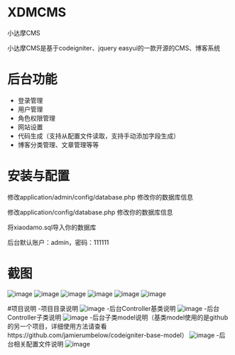 # XDMCMS
小达摩CMS

小达摩CMS是基于codeigniter、jquery easyui的一款开源的CMS、博客系统

# 后台功能
- 登录管理
- 用户管理
- 角色权限管理
- 网站设置
- 代码生成（支持从配置文件读取，支持手动添加字段生成）
- 博客分类管理、文章管理等等

# 安装与配置

修改application/admin/config/database.php 修改你的数据库信息

修改application/config/database.php 修改你的数据库信息

将xiaodamo.sql导入你的数据库

后台默认账户：admin，密码：111111

# 截图
![image](https://github.com/xiaodamo/XDMCMS/raw/master/uploads/screenshots/1.png)
![image](https://github.com/xiaodamo/XDMCMS/raw/master/uploads/screenshots/2.png)
![image](https://github.com/xiaodamo/XDMCMS/raw/master/uploads/screenshots/3.png)
![image](https://github.com/xiaodamo/XDMCMS/raw/master/uploads/screenshots/4.png)
![image](https://github.com/xiaodamo/XDMCMS/raw/master/uploads/screenshots/5.png)
![image](https://github.com/xiaodamo/XDMCMS/raw/master/uploads/screenshots/6.png)

#项目说明
-项目目录说明
![image](https://github.com/xiaodamo/XDMCMS/raw/master/uploads/screenshots/sm1.png)
-后台Controller基类说明
![image](https://github.com/xiaodamo/XDMCMS/raw/master/uploads/screenshots/sm2.png)
-后台Controller子类说明
![image](https://github.com/xiaodamo/XDMCMS/raw/master/uploads/screenshots/sm3.png)
-后台子类model说明（基类model使用的是github的另一个项目，详细使用方法请查看https://github.com/jamierumbelow/codeigniter-base-model）
![image](https://github.com/xiaodamo/XDMCMS/raw/master/uploads/screenshots/sm4.png)
-后台相关配置文件说明
![image](https://github.com/xiaodamo/XDMCMS/raw/master/uploads/screenshots/sm5.png)